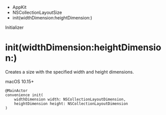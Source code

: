 

- AppKit
- NSCollectionLayoutSize
-  init(widthDimension:heightDimension:) 

Initializer

# init(widthDimension:heightDimension:)

Creates a size with the specified width and height dimensions.

macOS 10.15+

``` source
@MainActor
convenience init(
    widthDimension width: NSCollectionLayoutDimension,
    heightDimension height: NSCollectionLayoutDimension
)
```

